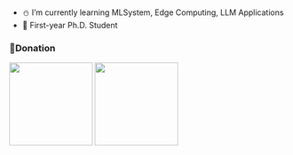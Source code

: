 - ⛄️ I’m currently learning MLSystem, Edge Computing, LLM Applications
- 🔮 First-year Ph.D. Student

### 💐Donation
<img src="https://github.com/user-attachments/assets/4e2d7991-3795-4cac-9198-ab3a3e34a65e" width="150px">
<img src="https://github.com/user-attachments/assets/fcc2d22c-fbfa-4464-919c-981ba94516f2" width="150px">
